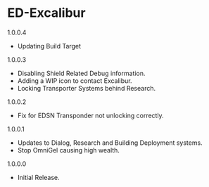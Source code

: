# ED-Excalibur

1.0.0.4
 * Updating Build Target
 
1.0.0.3
 * Disabling Shield Related Debug information.
 * Adding a WIP icon to contact Excalibur.
 * Locking Transporter Systems behind Research.
 
1.0.0.2
 * Fix for EDSN Transponder not unlocking correctly.
 
1.0.0.1
 * Updates to Dialog, Research and Building Deployment systems.
 * Stop OmniGel causing high wealth.

1.0.0.0
 * Initial Release.
